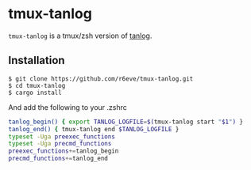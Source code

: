 tmux-tanlog
===========

`tmux-tanlog` is a tmux/zsh version of [tanlog](http://shinh.hatenablog.com/entry/2017/02/12/031105).

## Installation

```console
$ git clone https://github.com/r6eve/tmux-tanlog.git
$ cd tmux-tanlog
$ cargo install
```

And add the following to your .zshrc

```sh
tanlog_begin() { export TANLOG_LOGFILE=$(tmux-tanlog start "$1") }
tanlog_end() { tmux-tanlog end $TANLOG_LOGFILE }
typeset -Uga preexec_functions
typeset -Uga precmd_functions
preexec_functions+=tanlog_begin
precmd_functions+=tanlog_end
```
